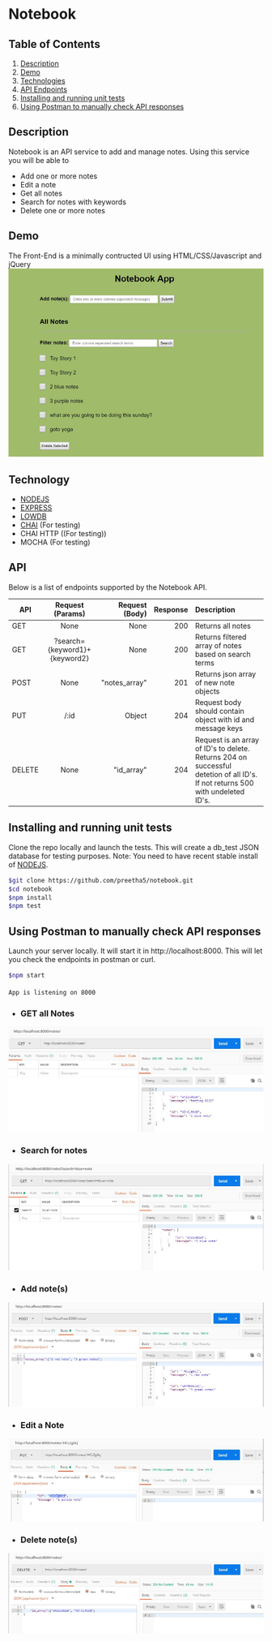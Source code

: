 # Notebook
## Table of Contents

1. [Description](#description)
2. [Demo](#demo)
3. [Technologies](#tech)
4. [API Endpoints](#api)
5. [Installing and running unit tests](#tests)
6. [Using Postman to manually check API responses](#postman)

<a name="description"></a>

## Description
Notebook is an API service to add and manage notes. Using this service you will be able to 
* Add one or more notes
* Edit a note
* Get all notes
* Search for notes with keywords
* Delete one or more notes

<a name="tech"></a>

## Demo
The Front-End is a minimally contructed UI using HTML/CSS/Javascript and jQuery
![Default App Home](./screenshots/app_home.JPG?raw=true "Notebook Home")

<a name="tech"></a>

## Technology
* [NODEJS](https://nodejs.org/en/)
* [EXPRESS](https://expressjs.com/)
* [LOWDB](https://www.npmjs.com/package/lowdb)
* [CHAI](https://www.chaijs.com/) (For testing)
* CHAI HTTP ((For testing))
* MOCHA (For testing)

<a name="api"></a>

## API
Below is a list of endpoints supported by the Notebook API.

| API        | Request (Params) | Request (Body)  |Response| Description
| ------------- |:-------------:| -----:|---:|:----|
| GET | None | None |   200 | Returns all notes |
| GET | ?search={keyword1}+{keyword2} | None | 200 | Returns filtered array of notes based on search terms
| POST | None | "notes_array" | 201 | Returns json array of new note objects 
| PUT | /:id | Object | 204 | Request body should contain object with id and message keys
| DELETE | None | "id_array" | 204 | Request is an array of ID's to delete. Returns 204 on successful detetion of all ID's. If not returns 500 with undeleted ID's.



<a name="tests"></a>

## Installing and running unit tests
Clone the repo locally and launch the tests. This will create a db_test JSON database for testing purposes. Note: You need to have recent stable install of [NODEJS](https://nodejs.org/en/).
``` bash 
$git clone https://github.com/preetha5/notebook.git
$cd notebook
$npm install
$npm test
```

<a name="postman"></a>

## Using Postman to manually check API responses
Launch your server locally. It will start it in http://localhost:8000. This will let you check the endpoints in postman or curl.
``` bash
$npm start

App is listening on 8000
```

* ### GET all Notes
![Get All Notes](./screenshots/get_all_notes.JPG?raw=true "View all Notes Page")

* ### Search for notes
![Search Notes](./screenshots/search_notes.JPG?raw=true "Search Notes Page")

* ### Add note(s)
![Add Notes](./screenshots/add_notes.JPG?raw=true "Add Notes Page")


* ### Edit a Note
![Edit Note](./screenshots/edit_note.JPG?raw=true "Edit Note Page")


* ### Delete note(s)
![Delete Notes](./screenshots/delete_notes.JPG?raw=true "Delete Notes Page")



